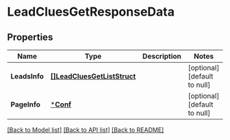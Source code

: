 # LeadCluesGetResponseData

## Properties
Name | Type | Description | Notes
------------ | ------------- | ------------- | -------------
**LeadsInfo** | [**[]LeadCluesGetListStruct**](LeadCluesGetListStruct.md) |  | [optional] [default to null]
**PageInfo** | [***Conf**](conf.md) |  | [optional] [default to null]

[[Back to Model list]](../README.md#documentation-for-models) [[Back to API list]](../README.md#documentation-for-api-endpoints) [[Back to README]](../README.md)


